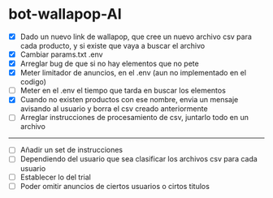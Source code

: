 # bot-wallapop-AI

- [x] Dado un nuevo link de wallapop, que cree un nuevo archivo csv para cada producto, y si existe que vaya a buscar el archivo
- [x] Cambiar params.txt .env
- [x] Arreglar bug de que si no hay elementos que no pete
- [x] Meter limitador de anuncios, en el .env (aun no implementado en el codigo)
- [ ] Meter en el .env el tiempo que tarda en buscar los elementos
- [x] Cuando no existen productos con ese nombre, envia un mensaje avisando al usuario y borra el csv creado anteriormente
- [ ] Arreglar instrucciones de procesamiento de csv, juntarlo todo en un archivo
----------
- [ ] Añadir un set de instrucciones
- [ ] Dependiendo del usuario que sea clasificar los archivos csv para cada usuario
- [ ] Establecer lo del trial
- [ ] Poder omitir anuncios de ciertos usuarios o cirtos titulos

